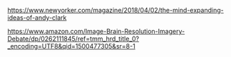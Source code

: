 https://www.newyorker.com/magazine/2018/04/02/the-mind-expanding-ideas-of-andy-clark

https://www.amazon.com/Image-Brain-Resolution-Imagery-Debate/dp/0262111845/ref=tmm_hrd_title_0?_encoding=UTF8&qid=1500477305&sr=8-1

